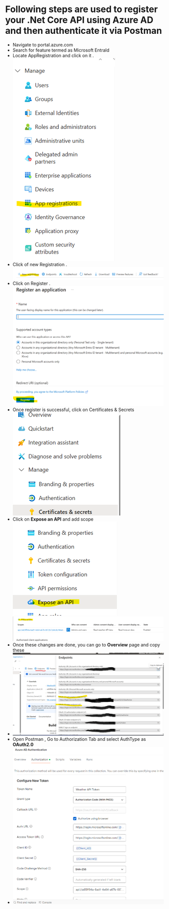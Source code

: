 
# Following steps are used to register your .Net Core API  using Azure AD and then authenticate it via Postman

- Navigate to portal.azure.com
- Search for feature termed as Microsoft EntraId
- Locate AppRegistration and click on it
  . ![Local Image](/AppRegistration/assets/1stImage.png)
- Click of new Registration
   . ![Local Image](/AppRegistration/assets/NewRegistration.png)
- Click on Register
  . ![Local Image](/AppRegistration/assets/RegisterScreen.png)
- Once register is successful, click on Certificates & Secrets
  ![Local Image](/AppRegistration/assets/CertificateAndSecret.png)
- Click on  **Expose an API** and add scope
 ![Local Image](AppRegistration/assets/ExposeAPI.png)
 ![Local Image](AppRegistration/assets/AddScope.png)
- Once these changes are done, you can go to **Overview** page and copy these
-  ![Local Image](AppRegistration/assets/Endpoints.png)
- Open Postman , Go to Authorization Tab and select AuthType as **OAuth2.0**
- ![Local Image](AppRegistration/assets/Postman.png)